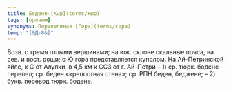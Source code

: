 ```yaml
---
title: Бедене-[Кыр](terms/кыр)
tags: [ороним]
synonyms: Перепелиная [Гора](terms/гора)
temp: "[&Д-8&]"
---
```


Возв. с тремя голыми вершинами; на юж. склоне скальные пояса, на сев. и вост.
рощи; с Ю гора представляется куполом. На Ай-Петринской яйле, к С от Алупки, в
4,5 км к ССЗ от г. Ай-Петри – 1) ср. тюрк. бодене – перепел; ср. беден
«крепостная стена»; ср. РПН беден, беджене; – 2) букв. перевод тюрк. бодене.
